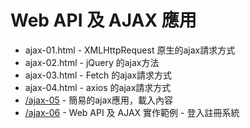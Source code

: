 # Web API 及 AJAX 應用

* ajax-01.html - XMLHttpRequest 原生的ajax請求方式
* ajax-02.html - jQuery 的ajax方法
* ajax-03.html - Fetch 的ajax請求方式
* ajax-04.html - axios 的ajax請求方式
* [/ajax-05](./ajax_05) - 簡易的ajax應用，載入內容
* [/ajax-06](./ajax_06) - Web API 及 AJAX 實作範例 - 登入註冊系統
